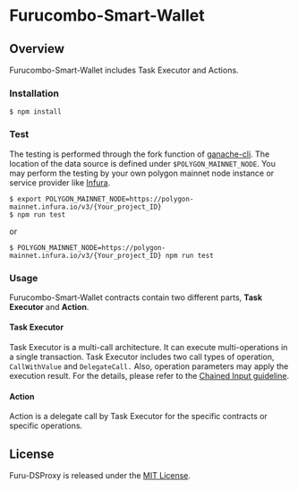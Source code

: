# Furucombo-Smart-Wallet

## Overview

Furucombo-Smart-Wallet includes Task Executor and Actions.

### Installation

```console
$ npm install
```

### Test

The testing is performed through the fork function of [ganache-cli](https://github.com/trufflesuite/ganache-cli). The location of the data source is defined under `$POLYGON_MAINNET_NODE`. You may perform the testing by your own polygon mainnet node instance or service provider like [Infura](https://infura.io/).

```console
$ export POLYGON_MAINNET_NODE=https://polygon-mainnet.infura.io/v3/{Your_project_ID}
$ npm run test
```

or

```console
$ POLYGON_MAINNET_NODE=https://polygon-mainnet.infura.io/v3/{Your_project_ID} npm run test
```

### Usage

Furucombo-Smart-Wallet contracts contain two different parts, **Task Executor** and **Action**.

#### Task Executor

Task Executor is a multi-call architecture. It can execute multi-operations in a single transaction. Task Executor includes two call types of operation, `CallWithValue` and `DelegateCall.` Also, operation parameters may apply the execution result. For the details, please refer to the [Chained Input guideline](CHAINEDINPUT.md).

#### Action

Action is a delegate call by Task Executor for the specific contracts or specific operations.

## License

Furu-DSProxy is released under the [MIT License](LICENSE).
